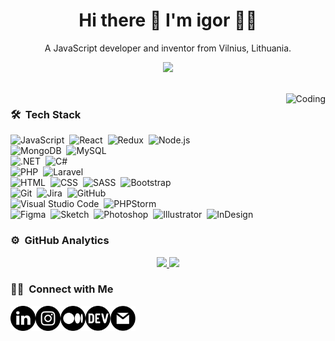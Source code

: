 <h1 align='center'>
  Hi there 👋 I'm igor 👨‍💻
</h1>

<p align='center'>
  A JavaScript developer and inventor from Vilnius, Lithuania.
</p>
<p align='center'>
  <img src="https://visitor-badge.laobi.icu/badge?page_id=ikovaliov"/>
</p>
<br/>

<img alt="Coding" src="https://media.giphy.com/media/13HgwGsXF0aiGY/giphy.gif" align="right" height="200"/>

### 🛠 &nbsp;Tech Stack

![JavaScript](https://img.shields.io/badge/-JavaScript-000000?style=flat&logo=javascript)&nbsp;
![React](https://img.shields.io/badge/-React-000000?style=flat&logo=react)&nbsp;
![Redux](https://img.shields.io/badge/-Redux-000000?style=flat&logo=redux)&nbsp;
![Node.js](https://img.shields.io/badge/-Node.js-000000?style=flat&logo=node.js)\
![MongoDB](https://img.shields.io/badge/-MongoDB-000000?style=flat&logo=mongodb)&nbsp;
![MySQL](https://img.shields.io/badge/-MySQL-000000?style=flat&logo=mysql)\
![.NET](https://img.shields.io/badge/-.NET-000000?style=flat&logo=.net)&nbsp;
![C#](https://img.shields.io/badge/-C%23-000000?style=flat&logo=C#)\
![PHP](https://img.shields.io/badge/-PHP-000000?style=flat&logo=php)&nbsp;
![Laravel](https://img.shields.io/badge/-Laravel-000000?style=flat&logo=laravel)\
![HTML](https://img.shields.io/badge/-HTML-000000?style=flat&logo=HTML5)&nbsp;
![CSS](https://img.shields.io/badge/-CSS-000000?style=flat&logo=CSS3&logoColor=1572B6)&nbsp;
![SASS](https://img.shields.io/badge/-SASS-000000?style=flat&logo=SASS&logoColor=1572B6)&nbsp;
![Bootstrap](https://img.shields.io/badge/-Bootstrap-000000?style=flat&logo=bootstrap&logoColor=563D7C)\
![Git](https://img.shields.io/badge/-Git-000000?style=flat&logo=git)&nbsp;
![Jira](https://img.shields.io/badge/-Jira-000?&logo=Jira-Software&logoColor=0052CC)&nbsp;
![GitHub](https://img.shields.io/badge/-GitHub-000000?style=flat&logo=github)\
![Visual Studio Code](https://img.shields.io/badge/-Visual%20Studio%20Code-000000?style=flat&logo=visual-studio-code&logoColor=007ACC)&nbsp;
![PHPStorm](https://img.shields.io/badge/-PHPStorm-000000?style=flat&logo=phpstorm&logoColor=007ACC)\
![Figma](https://img.shields.io/badge/-Figma-000000?style=flat&logo=figma)&nbsp;
![Sketch](https://img.shields.io/badge/-Sketch-000000?style=flat&logo=sketch)&nbsp;
![Photoshop](https://img.shields.io/badge/-Photoshop-000000?style=flat&logo=adobe-photoshop)&nbsp;
![Illustrator](https://img.shields.io/badge/-Illustrator-000000?style=flat&logo=adobe-illustrator)&nbsp;
![InDesign](https://img.shields.io/badge/-InDesign-000000?style=flat&logo=adobe-indesign)&nbsp;

### ⚙️ &nbsp;GitHub Analytics

<p align="center">
<a href="https://github.com/ikovaliov">
  <img height="180em" src="https://github-readme-stats-eight-theta.vercel.app/api?username=ikovaliov&show_icons=true&theme=graywhite&include_all_commits=true&count_private=true&bg_color=0,ea6161,ffc64d,fffc4d,52fa5a"/>
  <img height="180em" src="https://github-readme-stats-eight-theta.vercel.app/api/top-langs/?username=ikovaliov&layout=compact&langs_count=8&bg_color=0,52fa5a,4dfcff,c64dff&theme=graywhite"/>
</a>
</p>

### 🤝🏻 &nbsp;Connect with Me

[<img align="left" alt="ikovaliov | LinkedIn" height="40px" src="./assets/images/linkedin.png" />][linkedin]
[<img align="left" alt="ikovaliov | Instagram" height="40px" src="./assets/images/instagram.png" />][instagram]
[<img align="left" alt="ikovaliov | Medium" height="40px" src="./assets/images/medium.png" />][medium]
[<img align="left" alt="ikovaliov | Dev" height="40px" src="./assets/images/dev.png" />][dev]
[<img align="left" alt="ikovaliov | Email" height="40px" src="./assets/images/email.png" />][email]


[linkedin]: https://www.linkedin.com/in/ikovaliov/
[medium]: https://medium.com/@ikovaliov/
[dev]: https://dev.to/ikovaliov
[email]: mailto:igor.kovaliov93@gmail.com
[instagram]: https://www.instagram.com/ikovaliov_/
